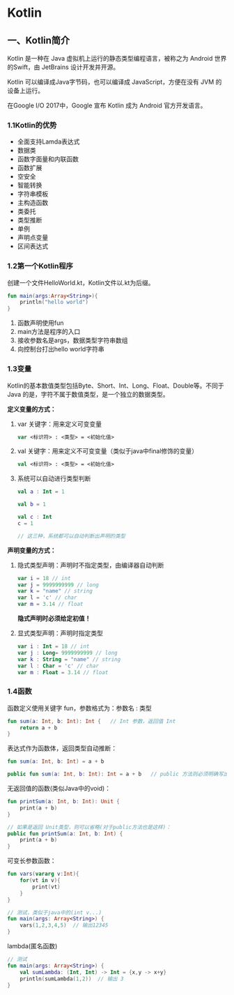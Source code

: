 # Kotlin

## 一、Kotlin简介

Kotlin 是一种在 Java 虚拟机上运行的静态类型编程语言，被称之为 Android 世界的Swift，由 JetBrains 设计开发并开源。

Kotlin 可以编译成Java字节码，也可以编译成 JavaScript，方便在没有 JVM 的设备上运行。

在Google I/O 2017中，Google 宣布 Kotlin 成为 Android 官方开发语言。



### 1.1Kotlin的优势

- 全面支持Lamda表达式
- 数据类
- 函数字面量和内联函数
- 函数扩展
- 空安全
- 智能转换
- 字符串模板
- 主构造函数
- 类委托
- 类型推断
- 单例
- 声明点变量
- 区间表达式



### 1.2第一个Kotlin程序

创建一个文件HelloWorld.kt，Kotlin文件以.kt为后缀。

```kotlin
fun main(args:Array<String>){
    println("hello world")
}
```

1. 函数声明使用fun
2. main方法是程序的入口
3. 接收参数名是args，数据类型字符串数组
4. 向控制台打出hello world字符串



### 1.3变量

Kotlin的基本数值类型包括Byte、Short、Int、Long、Float、Double等。不同于 Java 的是，字符不属于数值类型，是一个独立的数据类型。

**定义变量的方式：**

1. var 关键字：用来定义可变变量

   ```kotlin
   var <标识符> : <类型> = <初始化值>
   ```

2. val 关键字：用来定义不可变变量（类似于java中final修饰的变量）

   ```kotlin
   val <标识符> : <类型> = <初始化值>
   ```

3. 系统可以自动进行类型判断

   ```kotlin
   val a : Int = 1
   
   val b = 1
   
   val c : Int
   c = 1
   
   // 这三种，系统都可以自动判断出声明的类型
   ```


**声明变量的方式：**

1. 隐式类型声明：声明时不指定类型，由编译器自动判断

   ```kotlin
   var i = 18 // int
   var j = 9999999999 // long
   var k = "name" // string
   var l = 'c' // char
   var m = 3.14 // float
   ```

   **隐式声明时必须给定初值！**

2. 显式类型声明：声明时指定类型

   ```kotlin
   var i : Int = 18 // int
   var j : Long= 9999999999 // long
   var k : String = "name" // string
   var l : Char = 'c' // char
   var m : Float = 3.14 // float
   ```



### 1.4函数

函数定义使用关键字 fun，参数格式为：参数名 : 类型

```kotlin
fun sum(a: Int, b: Int): Int {   // Int 参数，返回值 Int
    return a + b
}
```

表达式作为函数体，返回类型自动推断：

```kotlin
fun sum(a: Int, b: Int) = a + b

public fun sum(a: Int, b: Int): Int = a + b   // public 方法则必须明确写出返回类型
```

无返回值的函数(类似Java中的void)：

```kotlin
fun printSum(a: Int, b: Int): Unit { 
    print(a + b)
}

// 如果是返回 Unit类型，则可以省略(对于public方法也是这样)：
public fun printSum(a: Int, b: Int) { 
    print(a + b)
}
```

可变长参数函数：

```kotlin
fun vars(vararg v:Int){
    for(vt in v){
        print(vt)
    }
}

// 测试，类似于java中的(int v...)
fun main(args: Array<String>) {
    vars(1,2,3,4,5)  // 输出12345
}
```

lambda(匿名函数)

```kotlin
// 测试
fun main(args: Array<String>) {
    val sumLambda: (Int, Int) -> Int = {x,y -> x+y}
    println(sumLambda(1,2))  // 输出 3
}
```

